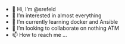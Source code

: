 - 👋 Hi, I’m @srefeld
- 👀 I’m interested in almost everything
- 🌱 I’m currently learning docker and Ansible
- 💞️ I’m looking to collaborate on nothing ATM
- 📫 How to reach me ...

<!---
srefeld/srefeld is a ✨ special ✨ repository because its `README.md` (this file) appears on your GitHub profile.
You can click the Preview link to take a look at your changes.
--->
